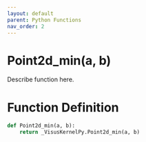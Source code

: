 ```yaml
---
layout: default
parent: Python Functions
nav_order: 2
---
```


# Point2d_min(a, b)

Describe function here.

# Function Definition

```python
def Point2d_min(a, b):
    return _VisusKernelPy.Point2d_min(a, b)
```